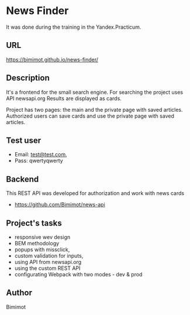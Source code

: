 News Finder
=============================
It was done during the training in the Yandex.Practicum.

URL
-----------
https://bimimot.github.io/news-finder/


Description
-----------
It's a frontend for the small search engine.
For searching the project uses API newsapi.org
Results are displayed as cards.

Project has two pages: the main and the private page with saved articles.
Authorized users can save cards and use the private page with saved articles.


Test user
-----------
- Email: test@test.com,
- Pass: qwertyqwerty

Backend
-----------
This REST API was developed for authorization and work with news cards 
- https://github.com/Bimimot/news-api


Project's tasks
-----------
- responsive wev design
- BEM methodology
- popups with missclick,
- custom validation for inputs,
- using API from newsapi.org
- using the custom REST API
- configurating Webpack with two modes - dev & prod

Author
-----------
Bimimot

